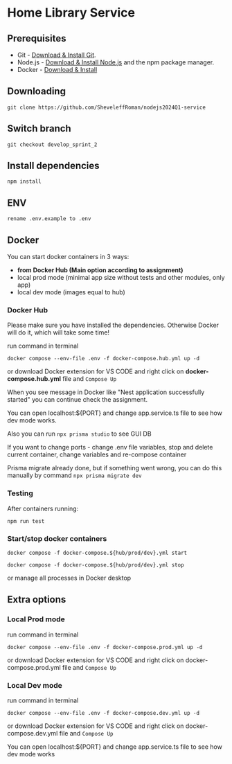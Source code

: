 # Home Library Service

## Prerequisites

- Git - [Download & Install Git](https://git-scm.com/downloads).
- Node.js - [Download & Install Node.js](https://nodejs.org/en/download/) and the npm package manager.
- Docker - [Download & Install](https://docs.docker.com/engine/install/)

## Downloading

```
git clone https://github.com/SheveleffRoman/nodejs2024Q1-service
```

## Switch branch

```
git checkout develop_sprint_2
```

## Install dependencies

```
npm install
```

## ENV

```
rename .env.example to .env
```

## Docker

You can start docker containers in 3 ways:
- **from Docker Hub (Main option according to assignment)**
- local prod mode (minimal app size without tests and other modules, only app)
- local dev mode (images equal to hub)

### Docker Hub

Please make sure you have installed the dependencies. Otherwise Docker will do it, which will take some time!

run command in terminal

```
docker compose --env-file .env -f docker-compose.hub.yml up -d
```
or download Docker extension for VS CODE and right click on **docker-compose.hub.yml** file and `Compose Up`

When you see message in Docker like "Nest application successfully started" you can continue check the assignment.

You can open localhost:${PORT} and change app.service.ts file to see how dev mode works.

Also you can run `npx prisma studio` to see GUI DB

If you want to change ports - change .env file variables, stop and delete current container, change variables and re-compose container

Prisma migrate already done, but if something went wrong, you can do this manually by command `npx prisma migrate dev`

### Testing

After containers running:

```
npm run test
```

### Start/stop docker containers

```
docker compose -f docker-compose.${hub/prod/dev}.yml start
```

```
docker compose -f docker-compose.${hub/prod/dev}.yml stop
```

or manage all processes in Docker desktop

## Extra options

### Local Prod mode

run command in terminal

```
docker compose --env-file .env -f docker-compose.prod.yml up -d
```
or download Docker extension for VS CODE and right click on docker-compose.prod.yml file and `Compose Up`

### Local Dev mode

run command in terminal

```
docker compose --env-file .env -f docker-compose.dev.yml up -d
```
or download Docker extension for VS CODE and right click on docker-compose.dev.yml file and `Compose Up`

You can open localhost:${PORT} and change app.service.ts file to see how dev mode works